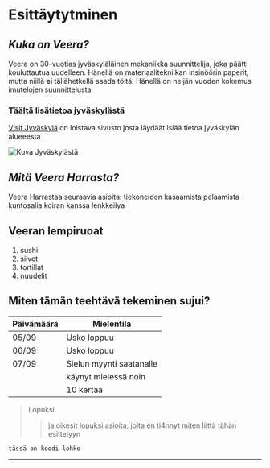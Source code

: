 # Esittäytytminen

## *Kuka on Veera?*
Veera on 30-vuotias jyväskyläläinen mekaniikka suunnittelija, joka päätti kouluttautua uudelleen. Hänellä on materiaalitekniikan insinöörin paperit, mutta niillä **ei** tällähetkellä saada töitä. Hänellä on neljän vuoden kokemus imutelojen suunnittelusta

### Täältä lisätietoa jyväskylästä

[Visit Jyväskylä](https://visitjyvaskyla.fi/tapahtumat/?gad_source=1&gad_campaignid=22427931299&gbraid=0AAAAADmVfqr8sNCUN9V-nIBB_0z5O_7Mn&gclid=CjwKCAjw2vTFBhAuEiwAFaScwlvgSgKB-uYLBFJpO5t9uVGBgo0e4zAVqAbC8Xxgpl78eoYm6xp7IRoC7kYQAvD_BwE) on loistava sivusto josta läydäät lsiää tietoa jyväskylän alueeesta

![ Kuva Jyväskylästä ](https://www.jyvaskyla.fi/sites/default/files/styles/16_9_mobile_image_style/public/thumbnails/image/jyvaskyla-ilmakuva-suuruspaa.jpg?h=56d0ca2e&itok=eye1M3YK)

## *Mitä Veera Harrasta?*
Veera Harrastaa seuraavia asioita:
 tiekoneiden kasaamista
 pelaamista
 kuntosalia
 koiran kanssa lenkkeilya

## Veeran lempiruoat
1. sushi
2. siivet
3. tortillat
4. nuudelit

## Miten tämän teehtävä tekeminen sujui? 

| Päivämäärä | Mielentila               |
| ---------- | ------------------------ |
| 05/09      | Usko loppuu              |
| 06/09      | Usko loppuu              |
| 07/09      | Sielun myynti saatanalle |
|            | käynyt mielessä noin     |
|            | 10 kertaa                |

>Lopuksi
>
>>ja oikesit lopuksi asioita, joita en ti4nnyt miten liittä tähän esittelyyn

```
tässä on koodi lohko
```

-----------------------------------------------------------------------------------------